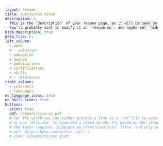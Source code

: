 ```yaml
---
layout: resume
title: Curriculum Vitae
description: >
  This is the `description` of your resume page, as it will be seen by search engines.
  You'll probably want to modify it in `resume.md`, and maybe set `hide_description` to `true` in the front matter.
hide_description: true
data_file: cv
left_column:
  - work
  # - volunteer
  - education
  - awards
  - publications
  - certifications
  - skills
  # - references
right_column:
  - interests
  - languages
no_language_icons: true
no_skill_icons: true
buttons:
  print: true
  pdf: /assets/jyje-cv.pdf
  # For the vCard you can either provide a link to a .vcf file in assets (see `pdf` above),
  # or use `h2vx.com` to generate a vCard on the fly based on the structured data of the resume page.
  # The later requires `hydejack.no_structured_data: false` and only works once the site is deployed to a public URL.
  # vcf: http://h2vx.com/vcf/<!--url-->
  # json: /assets/resume.json
---
```

